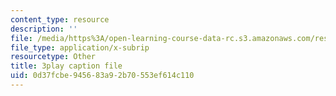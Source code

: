 ```yaml
---
content_type: resource
description: ''
file: /media/https%3A/open-learning-course-data-rc.s3.amazonaws.com/res-14-001-abdul-latif-jameel-poverty-action-lab-executive-training-evaluating-social-programs-2009-spring-2009/0d37fcbe945683a92b70553ef614c110_UZzWXYgQ4YM.srt
file_type: application/x-subrip
resourcetype: Other
title: 3play caption file
uid: 0d37fcbe-9456-83a9-2b70-553ef614c110
---
```

